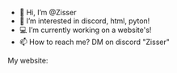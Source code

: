- 👋 Hi, I’m @Zisser
- 👀 I’m interested in discord, html, pyton!
- 💻 I’m currently working on a website's!
- 📫 How to reach me? DM on discord "Zisser"

My website:
